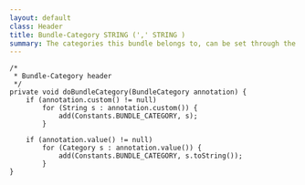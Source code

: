 ```yaml
---
layout: default
class: Header
title: Bundle-Category STRING (',' STRING )
summary: The categories this bundle belongs to, can be set through the BundleCategory annotation
---
```

	

	/*
	 * Bundle-Category header
	 */
	private void doBundleCategory(BundleCategory annotation) {
		if (annotation.custom() != null)
			for (String s : annotation.custom()) {
				add(Constants.BUNDLE_CATEGORY, s);
			}

		if (annotation.value() != null)
			for (Category s : annotation.value()) {
				add(Constants.BUNDLE_CATEGORY, s.toString());
			}
	}

